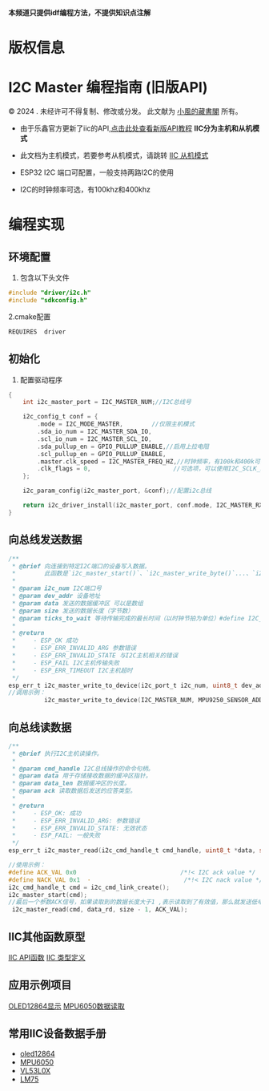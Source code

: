 **本频道只提供idf编程方法，不提供知识点注解**

# 版权信息

# I2C Master 编程指南 (旧版API) 
© 2024 . 未经许可不得复制、修改或分发。 此文献为 [小風的藏書閣](https://t.me/xfp2333)  所有。

- 由于乐鑫官方更新了iic的API,[点击此处查看新版API教程](i2c_new.md)
**IIC分为主机和从机模式**

 - 此文档为主机模式，若要参考从机模式，请跳转 [IIC 从机模式](/i2c/I2C0.md)
 - ESP32 I2C 端口可配置，一般支持两路I2C的使用
 - I2C的时钟频率可选，有100khz和400khz

# 编程实现

## 环境配置

1. 包含以下头文件

```c
#include "driver/i2c.h"
#include "sdkconfig.h"
```

2.cmake配置

```c
REQUIRES  driver
```

## 初始化

1. 配置驱动程序

```c
{
    int i2c_master_port = I2C_MASTER_NUM;//I2C总线号

    i2c_config_t conf = {
        .mode = I2C_MODE_MASTER,        //仅限主机模式
        .sda_io_num = I2C_MASTER_SDA_IO,
        .scl_io_num = I2C_MASTER_SCL_IO,
        .sda_pullup_en = GPIO_PULLUP_ENABLE,//启用上拉电阻
        .scl_pullup_en = GPIO_PULLUP_ENABLE,
        .master.clk_speed = I2C_MASTER_FREQ_HZ,//时钟频率，有100k和400k可选
        .clk_flags = 0,                       //可选项，可以使用I2C_SCLK_SRC_FLAG_* 标志选择I2C时钟源
    };

    i2c_param_config(i2c_master_port, &conf);//配置i2c总线

    return i2c_driver_install(i2c_master_port, conf.mode, I2C_MASTER_RX_BUF_DISABLE, I2C_MASTER_TX_BUF_DISABLE, 0);//i2c设备安装
}
```

## 向总线发送数据
```c
/**
 * @brief 向连接到特定I2C端口的设备写入数据。
 *        此函数是`i2c_master_start()`、`i2c_master_write_byte()`...、`i2c_master_stop()`函数的便捷缩写。
 *
 * @param i2c_num I2C端口号
 * @param dev_addr 设备地址
 * @param data 发送的数据缓冲区 可以是数组
 * @param size 发送的数据长度（字节数）
 * @param ticks_to_wait 等待传输完成的最长时间（以时钟节拍为单位）#define I2C_MASTER_TIMEOUT 1000 / portTICK_PERIOD_MS
 *
 * @return
 *     - ESP_OK 成功
 *     - ESP_ERR_INVALID_ARG 参数错误
 *     - ESP_ERR_INVALID_STATE 与I2C主机相关的错误
 *     - ESP_FAIL I2C主机传输失败
 *     - ESP_ERR_TIMEOUT I2C主机超时
 */
esp_err_t i2c_master_write_to_device(i2c_port_t i2c_num, uint8_t dev_addr, uint8_t *data, size_t size, TickType_t ticks_to_wait);
//调用示例：
          i2c_master_write_to_device(I2C_MASTER_NUM, MPU9250_SENSOR_ADDR, write_buf, sizeof(write_buf), I2C_MASTER_TIMEOUT_MS / portTICK_PERIOD_MS);
```
## 向总线读数据

```c
/**
 * @brief 执行I2C主机读操作。
 *
 * @param cmd_handle I2C总线操作的命令句柄。
 * @param data 用于存储接收数据的缓冲区指针。
 * @param data_len 数据缓冲区的长度。
 * @param ack 读取数据后发送的应答类型。
 *
 * @return
 *     - ESP_OK: 成功
 *     - ESP_ERR_INVALID_ARG: 参数错误
 *     - ESP_ERR_INVALID_STATE: 无效状态
 *     - ESP_FAIL: 一般失败
 */
esp_err_t i2c_master_read(i2c_cmd_handle_t cmd_handle, uint8_t *data, size_t data_len, i2c_ack_type_t ack);

//使用示例：
#define ACK_VAL 0x0                             /*!< I2C ack value */
#define NACK_VAL 0x1  ·                          /*!< I2C nack value */
i2c_cmd_handle_t cmd = i2c_cmd_link_create();
i2c_master_start(cmd);
//最后一个参数ACK信号，如果读取到的数据长度大于1 ,表示读取到了有效值，那么就发送低电平(0x00)表示读取到了信号，反之发送高电平0x01表示有误
 i2c_master_read(cmd, data_rd, size - 1, ACK_VAL);
```

## IIC其他函数原型

[IIC API函数](i2c_function.h)
[IIC 类型定义](i2c_type.h)

## 应用示例项目
[OLED12864显示](OLED12864_4PIN/OLED12864_4PIN_example.c)
[MPU6050数据读取](MPU6050/main.c)

## 常用IIC设备数据手册
- [oled12864](/PDF/OLED12864.pdf)
- [MPU6050](/PDF/MPU6050.pdf)
- [VL53L0X](/PDF/VL53L0X.pdf)
- [LM75](/PDF/LM75.pdf)